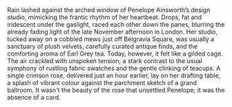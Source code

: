 Rain lashed against the arched window of Penelope Ainsworth’s design studio, mimicking the frantic rhythm of her heartbeat.  Drops, fat and iridescent under the gaslight, raced each other down the panes, blurring the already fading light of the late November afternoon in London.  Her studio, tucked away on a cobbled mews just off Belgravia Square, was usually a sanctuary of plush velvets, carefully curated antique finds, and the comforting aroma of Earl Grey tea. Today, however, it felt like a gilded cage. The air crackled with unspoken tension, a stark contrast to the usual symphony of rustling fabric swatches and the gentle clinking of teacups.  A single crimson rose, delivered just an hour earlier, lay on her drafting table, a splash of vibrant colour against the parchment sketch of a grand ballroom.  It wasn't the beauty of the rose that unsettled Penelope; it was the absence of a card.
